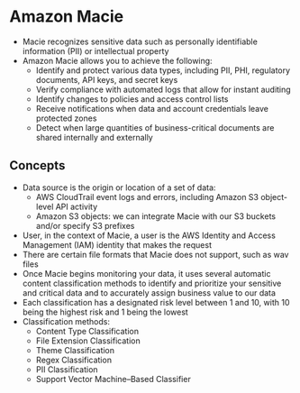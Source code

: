 # Amazon Macie

- Macie recognizes sensitive data such as personally identifiable information (PII) or intellectual property
- Amazon Macie allows you to achieve the following:
    - Identify and protect various data types, including PII, PHI, regulatory documents, API keys, and secret keys
    - Verify compliance with automated logs that allow for instant auditing
    - Identify changes to policies and access control lists
    - Receive notifications when data and account credentials leave protected zones
    - Detect when large quantities of business-critical documents are shared internally and externally

## Concepts

- Data source is the origin or location of a set of data:
    - AWS CloudTrail event logs and errors, including Amazon S3 object-level API activity
    - Amazon S3 objects: we can integrate Macie with our S3 buckets and/or specify S3 prefixes
- User, in the context of Macie, a user is the AWS Identity and Access Management (IAM) identity that makes the request
- There are certain file formats that Macie does not support, such as wav files
- Once Macie begins monitoring your data, it uses several automatic content classification methods to identify and prioritize your sensitive and critical data and to accurately assign business value to our data
- Each classification has a designated risk level between 1 and 10, with 10 being the highest risk and 1 being the lowest
- Classification methods:
    - Content Type Classification
    - File Extension Classification
    - Theme Classification
    - Regex Classification
    - PII Classification
    - Support Vector Machine–Based Classifier